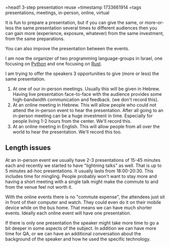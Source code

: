 =head1 3-step presentation reuse
=timestamp 1733661914
=tags presentations, meetings, in-person, online, virtual

It is fun to prepare a presentation, but if you can give the same, or more-or-less the same presentation several times to different audiences then you can gain more (experience, exposure, whatever) from the same investment, from the same preparations.

You can also improve the presentation between the events.

I am now the organizer of two programming language-groups in Israel, one focusing on [Python](https://python.org.il/) and one focusing on [Rust](https://rust.org.il/).

I am trying to offer the speakers 3 opportunities to give (more or less) the same presentation.

1. At one of our in-person meetings. Usually this will be given in Hebrew. Having live presentation face-to-face with the audience provides some high-bandwidth communication and feedback. (we don't record this).
1. At an online meeting in Hebrew. This will allow people who could not attend the in-person event to hear the presentation. After all going to an in-person meeting can be a huge investment in time. Especially for people living 1-2 hours from the center. We'll record this.
1. At an online meeting in English. This will allow people from all over the world to hear the presentation. We'll record this too.


## Length issues

At an in-person event we usually have 2-3 presentations of 15-45 minutes each and recently we started to have "lightning talks" as well. That is up to 5 minutes ad-hoc presentations. It usually lasts from 18:00-20:30. This includes time for mingling.
People probably won't want to stay more and having a short meeting with a single talk might make the commute to and from the venue feel not worth it.

With the online events there is no "commute expense", the attendees just sit in front of their computer and watch. They could even do it on their mobile device while on the bus home.
That means we can have much shorter events. Ideally each online event will have one presentation.

If there is only one presentation the speaker might take more time to go a bit deeper in some aspects of the subject. In addition we can have more time for QA, or we can have an additional conversation about the background of the speaker and how
he used the specific technology.

